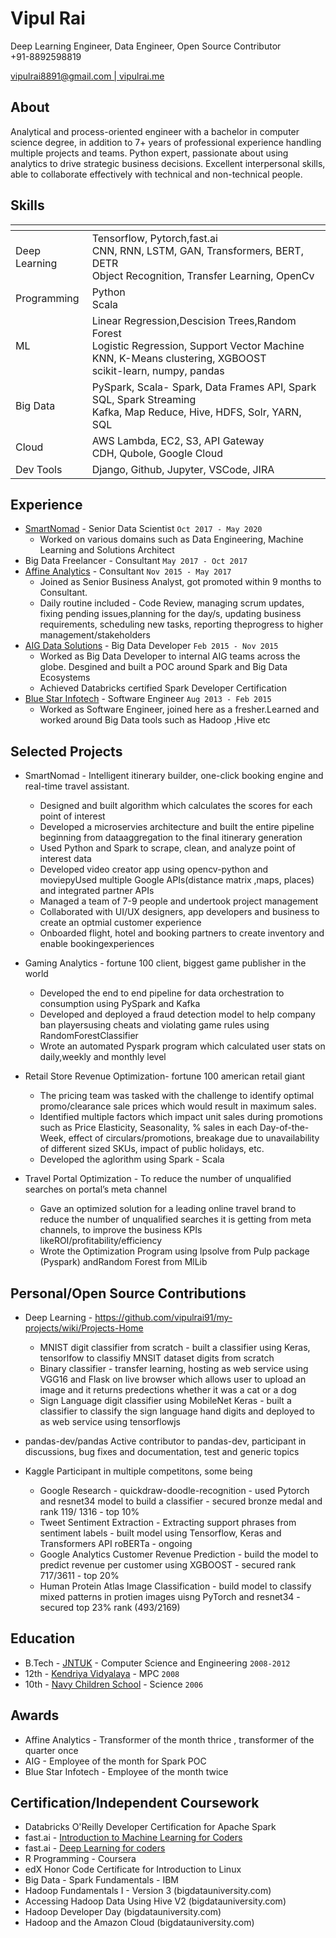 
# Vipul Rai
Deep Learning Engineer, Data Engineer, Open Source Contributor<br>
+91-8892598819

<div id="webaddress"><a href="vipulrai8891@gmail.com">vipulrai8891@gmail.com | </a> <a href="https://vipulrai.me/">vipulrai.me</a></div>

## About

Analytical and process-oriented engineer with a bachelor in computer science degree, in addition to 7+ years of professional experience handling multiple projects and teams. Python expert, passionate about using analytics to drive strategic business decisions. Excellent interpersonal skills, able to collaborate effectively with technical and non-technical people.

## Skills

|  <!-- -->   |  <!-- -->   |
|---|---|
|  Deep Learning |Tensorflow, Pytorch,fast.ai<br> CNN, RNN, LSTM, GAN, Transformers, BERT, DETR<br> Object Recognition, Transfer Learning, OpenCv |
|  Programming  | Python<br>Scala  |
|  ML |   Linear Regression,Descision Trees,Random Forest<br> Logistic Regression, Support Vector Machine<br> KNN, K-Means clustering, XGBOOST <br> scikit-learn, numpy, pandas  |
|  Big Data |    PySpark, Scala- Spark, Data Frames API, Spark SQL, Spark Streaming <br>Kafka, Map Reduce, Hive, HDFS, Solr, YARN, SQL |
|  Cloud |   AWS Lambda, EC2, S3, API Gateway <br> CDH, Qubole, Google Cloud |
|  Dev Tools | Django, Github, Jupyter, VSCode, JIRA  |


## Experience

- [SmartNomad](https://smartnomad.com/) - Senior Data Scientist `Oct 2017 - May 2020`
  - Worked on various domains such as Data Engineering, Machine Learning and Solutions Architect
- Big Data Freelancer - Consultant  `May 2017 - Oct 2017`
- [Affine Analytics](https://www.affineanalytics.com/) - Consultant `Nov 2015 - May 2017`
  - Joined as Senior Business Analyst, got promoted within 9 months to Consultant.
  - Daily routine included - Code Review, managing scrum updates, fixing pending issues,planning for the day/s, updating business requirements, scheduling new tasks, reporting theprogress to higher management/stakeholders
- [AIG Data Solutions](https://www.aig.com/) - Big Data Developer `Feb 2015 - Nov 2015`
  - Worked as Big Data Developer to internal AIG teams across the globe. Desgined and built a POC around Spark and Big Data Ecosystems
  - Achieved Databricks certified Spark Developer Certification
- [Blue Star Infotech](https://www.infogain.com/) - Software Engineer `Aug 2013 - Feb 2015`
  - Worked as Software Engineer, joined here as a fresher.Learned and worked around Big Data tools such as Hadoop ,Hive etc

## Selected Projects

- SmartNomad - Intelligent itinerary builder, one-click booking engine and real-time travel assistant.
  - Designed and built algorithm which calculates the scores for each point of interest
  - Developed a microservies architecture and built the entire pipeline beginning from dataaggregation to the final itinerary generation
  - Used Python and Spark to scrape, clean, and analyze point of interest data
  - Developed video creator app using opencv-python and moviepyUsed multiple Google APIs(distance matrix ,maps, places) and integrated partner APIs
  - Managed a team of 7-9 people and undertook project management
  - Collaborated with UI/UX designers, app developers and business to create an optmial customer experience
  - Onboarded flight, hotel and booking partners to create inventory and enable bookingexperiences

- Gaming Analytics - fortune 100 client, biggest game publisher in the world
  - Developed the end to end pipeline for data orchestration to consumption using PySpark and Kafka
  - Developed and deployed a fraud detection model to help company ban playersusing cheats and violating game rules using RandomForestClassifier
  - Wrote an automated Pyspark program which calculated user stats on daily,weekly and monthly level
  
- Retail Store Revenue Optimization- fortune 100 american retail giant 
  - The pricing team was tasked with the challenge to identify optimal promo/clearance sale prices which would result in maximum sales.
  - Identified multiple factors which impact unit sales during promotions such as Price Elasticity, Seasonality, % sales in each Day-of-the-Week, effect of circulars/promotions, breakage due to unavailability of different sized SKUs, impact of public holidays, etc.
  - Developed the aglorithm using Spark - Scala

- Travel Portal Optimization - To reduce the number of unqualified searches on portal’s meta channel 
  - Gave an optimized solution for a leading online travel brand to reduce the number of unqualified searches it is getting from meta channels, to improve the business KPIs likeROI/profitability/efficiency
  - Wrote the Optimization Program using lpsolve from Pulp package (Pyspark) andRandom Forest from MlLib

## Personal/Open Source Contributions

- Deep Learning - https://github.com/vipulrai91/my-projects/wiki/Projects-Home
  - MNIST digit classifier from scratch - built a classifier using Keras, tensorlfow to classifiy MNSIT dataset digits from scratch
  - Binary classifier - transfer learning, hosting as web service using VGG16 and Flask  on live browser which allows user to upload an image and it returns predections whether it was a cat or a dog
  - Sign Language digit classifier using MobileNet Keras - built a classifier to classify the sign language hand digits and deployed to as web service using tensorflowjs

- pandas-dev/pandas
Active contributor to pandas-dev,  participant  in discussions, bug fixes and  documentation, test and generic topics
- Kaggle
Participant in multiple competitons, some being

  - Google Research - quickdraw-doodle-recognition - used Pytorch and resnet34 model to build a classifier - secured bronze medal and rank 119/ 1316 - top 10%
  - Tweet Sentiment Extraction - Extracting support phrases from sentiment labels - built model using Tensorflow, Keras and Transformers API roBERTa - ongoing
  - Google Analytics Customer Revenue Prediction - build the model to predict revenue per customer using XGBOOST - secured rank 717/3611 - top 20%
  - Human Protein Atlas Image Classification - build model to classify mixed patterns in protien images uisng PyTorch and resnet34 - secured top 23% rank (493/2169)

## Education

- B.Tech - [JNTUK](https://www.jntuk.edu.in/) - Computer Science and Engineering `2008-2012`<br>
- 12th - [Kendriya Vidyalaya](http://kv2svnagar.ap.nic.in/contact.html) - MPC `2008`<br>
- 10th - [Navy Children School](http://www.ncsvizag.edu.in/104-wing/104-Default.aspx) - Science `2006`

## Awards

- Affine Analytics - Transformer of the month thrice , transformer of the quarter once
- AIG - Employee of the month for Spark POC
- Blue Star Infotech - Employee of the month twice

## Certification/Independent Coursework

- Databricks O'Reilly Developer Certification for Apache Spark<br>
- fast.ai - [Introduction to Machine Learning for Coders](http://course18.fast.ai/ml)
- fast.ai - [Deep Learning for coders](https://course.fast.ai/)
- R Programming - Coursera<br>
- edX Honor Code Certificate for Introduction to Linux<br>
- Big Data - Spark Fundamentals - IBM<br>
- Hadoop Fundamentals I - Version 3 (bigdatauniversity.com)<br>
- Accessing Hadoop Data Using Hive V2 (bigdatauniversity.com)<br>
- Hadoop Developer Day (bigdatauniversity.com)<br>
- Hadoop and the Amazon Cloud (bigdatauniversity.com) 

<!-- ### Footer Last updated: May 2020 -->
